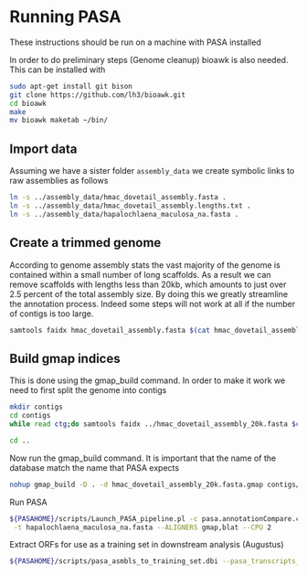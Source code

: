 # Running PASA

These instructions should be run on a machine with PASA installed

In order to do preliminary steps (Genome cleanup) bioawk is also needed. This can be installed with

```bash
sudo apt-get install git bison
git clone https://github.com/lh3/bioawk.git
cd bioawk
make
mv bioawk maketab ~/bin/
```

## Import data

Assuming we have a sister folder `assembly_data` we create symbolic links to raw assemblies as follows

```bash
ln -s ../assembly_data/hmac_dovetail_assembly.fasta .
ln -s ../assembly_data/hmac_dovetail_assembly.lengths.txt .
ln -s ../assembly_data/hapalochlaena_maculosa_na.fasta .
```

## Create a trimmed genome

According to genome assembly stats the vast majority of the genome is contained within a small number of long scaffolds. As a result we can remove scaffolds with lengths less than 20kb, which amounts to just over 2.5 percent of the total assembly size. By doing this we greatly streamline the annotation process. Indeed some steps will not work at all if the number of contigs is too large.

```bash
samtools faidx hmac_dovetail_assembly.fasta $(cat hmac_dovetail_assembly.lengths.txt | awk '$2>20000 {print $1}' | tr '\n' ' ') > hmac_dovetail_assembly_20k.fasta
```

## Build gmap indices

This is done using the gmap_build command.  In order to make it work we need to first split the genome into contigs

```bash
mkdir contigs
cd contigs
while read ctg;do samtools faidx ../hmac_dovetail_assembly_20k.fasta $ctg > ${ctg}.fasta;done < <(cat ../hmac_dovetail_assembly_20k.fasta | bioawk -c fastx '{print $name}')

cd ..
```

Now run the gmap_build command.  It is important that the name of the database match the name that PASA expects

```bash
nohup gmap_build -D . -d hmac_dovetail_assembly_20k.fasta.gmap contigs/*.fasta > gmap_build.log &
```


Run PASA

```bash
${PASAHOME}/scripts/Launch_PASA_pipeline.pl -c pasa.annotationCompare.conf -C -R -g hmac_dovetail_assembly.fasta \
 -t hapalochlaena_maculosa_na.fasta --ALIGNERS gmap,blat --CPU 2
 ```

Extract ORFs for use as a training set in downstream analysis (Augustus)

```bash
${PASAHOME}/scripts/pasa_asmbls_to_training_set.dbi --pasa_transcripts_fasta bro_pasa.assemblies.fasta --pasa_transcripts_gff3 bro_pasa.pasa_assemblies.gff3
```

